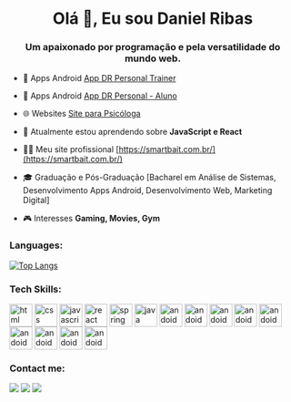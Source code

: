 <h1 align="center">Olá 👋, Eu sou Daniel Ribas</h1>
<h3 align="center">Um apaixonado por programação e pela versatilidade do mundo web.</h3>

- 📱 Apps Android [App DR Personal Trainer](https://play.google.com/store/apps/details?id=com.apps.drpersonalmanager)

- 📱 Apps Android [App DR Personal - Aluno](https://play.google.com/store/apps/details?id=com.apps.drpersonal)

- 🌐 Websites [Site para Psicóloga](https://psicologaangelacorrea.com.br/)

- 🌱 Atualmente estou aprendendo sobre **JavaScript e React**

- 👨‍💻 Meu site profissional [https://smartbait.com.br/](https://smartbait.com.br/)

- 🎓 Graduação e Pós-Graduação [Bacharel em Análise de Sistemas, Desenvolvimento Apps Android, Desenvolvimento Web, Marketing Digital]

- 🎮 Interesses **Gaming, Movies, Gym**

<h3 align="left">Languages:</h3>

[![Top Langs](https://github-readme-stats.vercel.app/api/top-langs/?username=danielribas1105)](https://github.com/anuraghazra/github-readme-stats)


<h3 align="left">Tech Skills:</h3>
<div>
<img align="center" alt="html" height="40" width="40" src="https://cdn.jsdelivr.net/gh/devicons/devicon/icons/html5/html5-original.svg" />
<img align="center" alt="css" height="40" width="40" src="https://cdn.jsdelivr.net/gh/devicons/devicon/icons/css3/css3-original.svg" />
<img align="center" alt="javascript" height="40" width="40" src="https://cdn.jsdelivr.net/gh/devicons/devicon/icons/javascript/javascript-plain.svg" />
<img align="center" alt="react" height="40" width="40" src="https://cdn.jsdelivr.net/gh/devicons/devicon/icons/react/react-original.svg" />
<img align="center" alt="spring" height="40" width="40" src="https://cdn.jsdelivr.net/gh/devicons/devicon/icons/spring/spring-original.svg" />
<img align="center" alt="java" height="40" width="40" src="https://cdn.jsdelivr.net/gh/devicons/devicon/icons/java/java-original.svg" />
<img align="center" alt="andoid" height="40" width="40" src="https://cdn.jsdelivr.net/gh/devicons/devicon/icons/mysql/mysql-original-wordmark.svg" />
<img align="center" alt="andoid" height="40" width="40" src="https://cdn.jsdelivr.net/gh/devicons/devicon/icons/firebase/firebase-plain.svg" />
<img align="center" alt="andoid" height="40" width="40" src="https://cdn.jsdelivr.net/gh/devicons/devicon/icons/android/android-original.svg" />
<img align="center" alt="andoid" height="40" width="40" src="https://cdn.jsdelivr.net/gh/devicons/devicon/icons/git/git-original.svg" />
<img align="center" alt="andoid" height="40" width="40" src="https://cdn.jsdelivr.net/gh/devicons/devicon/icons/github/github-original.svg" />
<img align="center" alt="andoid" height="40" width="40" src="https://cdn.jsdelivr.net/gh/devicons/devicon/icons/figma/figma-original.svg" />
<img align="center" alt="andoid" height="40" width="40" src="https://cdn.jsdelivr.net/gh/devicons/devicon/icons/vscode/vscode-original.svg" />
<img align="center" alt="andoid" height="40" width="40" src="https://cdn.jsdelivr.net/gh/devicons/devicon/icons/wordpress/wordpress-plain.svg" />
<img align="center" alt="andoid" height="40" width="40" src="https://cdn.jsdelivr.net/gh/devicons/devicon/icons/woocommerce/woocommerce-original.svg" />
</div>

<h3 align="left">Contact me:</h3>
<div> 
  <a href="https://www.instagram.com/danielribas1105/" target="_blank"><img src="https://img.shields.io/badge/-Instagram-%23E4405F?style=for-the-badge&logo=instagram&logoColor=white" target="_blank"></a>
  <a href = "mailto:danielribas1105@gmail.com"><img src="https://img.shields.io/badge/-Gmail-%23333?style=for-the-badge&logo=gmail&logoColor=white" target="_blank"></a>
  <a href="https://www.linkedin.com/in/danielribas-developer/" target="_blank"><img src="https://img.shields.io/badge/-LinkedIn-%230077B5?style=for-the-badge&logo=linkedin&logoColor=white" target="_blank"></a>  
</div>
